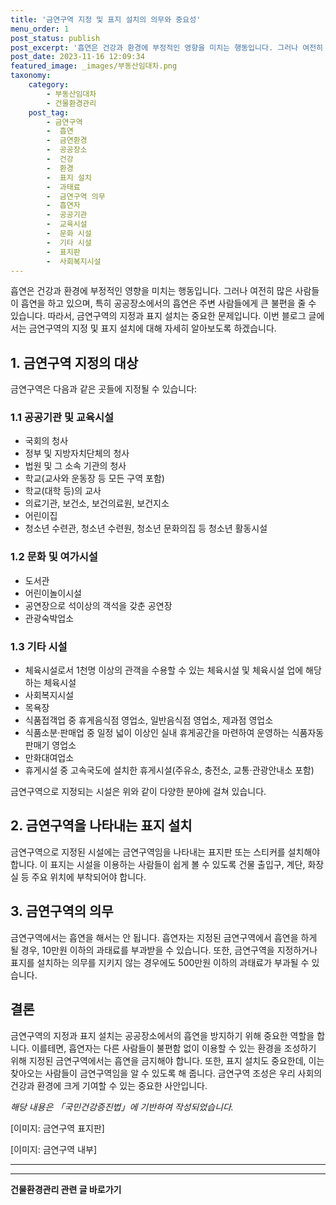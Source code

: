 ```yaml
---
title: '금연구역 지정 및 표지 설치의 의무와 중요성'
menu_order: 1
post_status: publish
post_excerpt: '흡연은 건강과 환경에 부정적인 영향을 미치는 행동입니다. 그러나 여전히 많은 사람들이 흡연을 하고 있으며, 특히 공공장소에서의 흡연은 주변 사람들에게 큰 불편을 줄 수 있습니다. 따라서, 금연구역의 지정과 표지 설치는 중요한 문제입니다. 이번 블로그 글에서는 금연구역의 지정 및 표지 설치에 대해 자세히 알아보도록 하겠습니다.'
post_date: 2023-11-16 12:09:34
featured_image: _images/부동산임대차.png
taxonomy:
    category:
        - 부동산임대차
        - 건물환경관리
    post_tag:
        - 금연구역
        -  흡연
        -  금연환경
        -  공공장소
        -  건강
        -  환경
        -  표지 설치
        -  과태료
        -  금연구역 의무
        -  흡연자
        -  공공기관
        -  교육시설
        -  문화 시설
        -  기타 시설
        -  표지판
        -  사회복지시설
---
```



흡연은 건강과 환경에 부정적인 영향을 미치는 행동입니다. 그러나 여전히 많은 사람들이 흡연을 하고 있으며, 특히 공공장소에서의 흡연은 주변 사람들에게 큰 불편을 줄 수 있습니다. 따라서, 금연구역의 지정과 표지 설치는 중요한 문제입니다. 이번 블로그 글에서는 금연구역의 지정 및 표지 설치에 대해 자세히 알아보도록 하겠습니다. 

## 1. 금연구역 지정의 대상

금연구역은 다음과 같은 곳들에 지정될 수 있습니다:

### 1.1 공공기관 및 교육시설

- 국회의 청사
- 정부 및 지방자치단체의 청사
- 법원 및 그 소속 기관의 청사
- 학교(교사와 운동장 등 모든 구역 포함)
- 학교(대학 등)의 교사
- 의료기관, 보건소, 보건의료원, 보건지소
- 어린이집
- 청소년 수련관, 청소년 수련원, 청소년 문화의집 등 청소년 활동시설

### 1.2 문화 및 여가시설

- 도서관
- 어린이놀이시설
- 공연장으로 석이상의 객석을 갖춘 공연장
- 관광숙박업소

### 1.3 기타 시설

- 체육시설로서 1천명 이상의 관객을 수용할 수 있는 체육시설 및 체육시설 업에 해당하는 체육시설
- 사회복지시설
- 목욕장
- 식품접객업 중 휴게음식점 영업소, 일반음식점 영업소, 제과점 영업소
- 식품소분·판매업 중 일정 넓이 이상인 실내 휴게공간을 마련하여 운영하는 식품자동판매기 영업소
- 만화대여업소
- 휴게시설 중 고속국도에 설치한 휴게시설(주유소, 충전소, 교통·관광안내소 포함)

금연구역으로 지정되는 시설은 위와 같이 다양한 분야에 걸쳐 있습니다.

## 2. 금연구역을 나타내는 표지 설치

금연구역으로 지정된 시설에는 금연구역임을 나타내는 표지판 또는 스티커를 설치해야 합니다. 이 표지는 시설을 이용하는 사람들이 쉽게 볼 수 있도록 건물 출입구, 계단, 화장실 등 주요 위치에 부착되어야 합니다.

## 3. 금연구역의 의무

금연구역에서는 흡연을 해서는 안 됩니다. 흡연자는 지정된 금연구역에서 흡연을 하게 될 경우, 10만원 이하의 과태료를 부과받을 수 있습니다. 또한, 금연구역을 지정하거나 표지를 설치하는 의무를 지키지 않는 경우에도 500만원 이하의 과태료가 부과될 수 있습니다.

## 결론

금연구역의 지정과 표지 설치는 공공장소에서의 흡연을 방지하기 위해 중요한 역할을 합니다. 이를테면, 흡연자는 다른 사람들이 불편함 없이 이용할 수 있는 환경을 조성하기 위해 지정된 금연구역에서는 흡연을 금지해야 합니다. 또한, 표지 설치도 중요한데, 이는 찾아오는 사람들이 금연구역임을 알 수 있도록 해 줍니다. 금연구역 조성은 우리 사회의 건강과 환경에 크게 기여할 수 있는 중요한 사안입니다.

*해당 내용은 「국민건강증진법」에 기반하여 작성되었습니다.*

[이미지: 금연구역 표지판]

[이미지: 금연구역 내부]

---

<!-- wp:separator -->
<hr class="wp-block-separator has-alpha-channel-opacity"/>
<!-- /wp:separator -->

<!-- wp:group {"backgroundColor":"base","layout":{"type":"constrained"}} -->
<div class="wp-block-group has-base-background-color has-background"><!-- wp:paragraph {"align":"center","fontSize":"medium"} -->
<p class="has-text-align-center has-large-font-size"><strong>건물환경관리 관련 글 바로가기</strong></p>
<!-- /wp:paragraph -->


<!-- wp:latest-posts
{"categories":[{"id":22783,"count":19,"description":"","link":"https://uknowlaw.com/category/%ea%b1%b4%eb%ac%bc%ed%99%98%ea%b2%bd%ea%b4%80%eb%a6%ac/","name":"건물환경관리","slug":"건물환경관리","taxonomy":"category","parent":0,"meta":[],"_links":{"self":[{"href":"https://uknowlaw.com/wp-json/wp/v2/categories/22783"}],"collection":[{"href":"https://uknowlaw.com/wp-json/wp/v2/categories"}],"about":[{"href":"https://uknowlaw.com/wp-json/wp/v2/taxonomies/category"}],"wp:post_type":[{"href":"https://uknowlaw.com/wp-json/wp/v2/posts?categories=22783"}],"curies":[{"name":"wp","href":"https://api.w.org/{rel}","templated":true}]}}],"postsToShow":100,"excerptLength":28,"postLayout":"grid","columns":2,"featuredImageAlign":"left","featuredImageSizeSlug":"large","fontSize":"small"} /--></div>
<!-- /wp:group -->